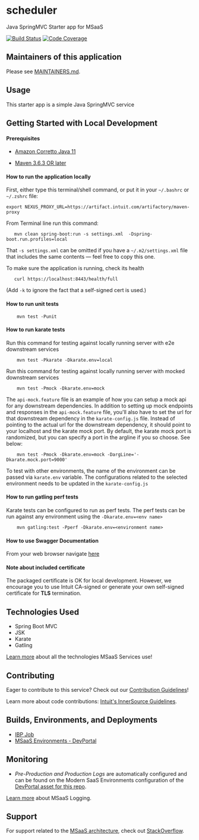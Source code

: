 # scheduler

Java SpringMVC Starter app for MSaaS

[![Build Status](https://build.intuit.com/growth/buildStatus/buildIcon?job=intcollabs-notification/scheduler/scheduler/master)](https://build.intuit.com/growth/job/intcollabs-notification/job/scheduler/job/scheduler/job/master/)
[![Code Coverage](https://build.intuit.com/growth/buildStatus/coverageIcon?job=intcollabs-notification/scheduler/scheduler/master)](https://build.intuit.com/growth//job/intcollabs-notificationjob/scheduler/job/scheduler/job/master/)

## Maintainers of this application

Please see [MAINTAINERS.md](./MAINTAINERS.md).

## Usage

This starter app is a simple Java SpringMVC service

[//]: # (local development) 

## Getting Started with Local Development

#### Prerequisites
* [Amazon Corretto Java 11](https://docs.aws.amazon.com/corretto/latest/corretto-11-ug/what-is-corretto-11.html)

* [Maven 3.6.3 OR later](https://maven.apache.org/download.cgi)

#### How to run the application locally

First, either type this terminal/shell command, or put it in your `~/.bashrc` or `~/.zshrc` file:

```
export NEXUS_PROXY_URL=https://artifact.intuit.com/artifactory/maven-proxy
```

From Terminal line run this command:
```
   mvn clean spring-boot:run -s settings.xml  -Dspring-boot.run.profiles=local
```

That `-s settings.xml` can be omitted if you have a `~/.m2/settings.xml` file that
includes the same contents — feel free to copy this one.

To make sure the application is running, check its health
```
   curl https://localhost:8443/health/full
```

(Add `-k` to ignore the fact that a self-signed cert is used.)

#### How to run unit tests

```
    mvn test -Punit
```

#### How to run karate tests

Run this command for testing against locally running server with e2e downstream services

```
    mvn test -Pkarate -Dkarate.env=local
```

Run this command for testing against locally running server with mocked downstream services

```
    mvn test -Pmock -Dkarate.env=mock
```

The `api-mock.feature` file is an example of how you can setup a mock api for any downstream dependencies. In addition to setting up mock endpoints and responses in the `api-mock.feature` file, you'll also have to set the url for that downstream dependency in the `karate-config.js` file. Instead of pointing to the actual url for the downstream dependency, it should point to your localhost and the karate mock port. By default, the karate mock port is randomized, but you can specify a port in the argline if you so choose. See below:

```
    mvn test -Pmock -Dkarate.env=mock -DargLine='-Dkarate.mock.port=9000'
``` 

To test with other environments, the name of the environment can be passed via `karate.env` variable. The configurations related to the selected environment needs to be updated in the `karate-config.js`


#### How to run gatling perf tests
Karate tests can be configured to run as perf tests. The perf tests can be run against any environment using the `-Dkarate.env=<env name>`

```
    mvn gatling:test -Pperf -Dkarate.env=<environment name>
``` 

#### How to use Swagger Documentation
From your web browser navigate [here](http://localhost:8080/swagger-ui.html)


#### Note about included certificate

The packaged certificate is OK for local development. However, we encourage you to use Intuit CA-signed or generate your own self-signed certificate for **TLS** termination.


## Technologies Used
- Spring Boot MVC
- JSK
- Karate
- Gatling

[Learn more](https://github.intuit.com/pages/kubernetes/modern-saas-docs/overview/) about all the technologies MSaaS Services use!

## Contributing

Eager to contribute to this service? Check out our [Contribution Guidelines](./CONTRIBUTING.md)! 

Learn more about code contributions: [Intuit's InnerSource Guidelines](http://in/innersource).

## Builds, Environments, and Deployments

- [IBP Job](https://build.intuit.com/growth/job/intcollabs-notification/job/scheduler/job/scheduler/job/master/)
- [MSaaS Environments - DevPortal](https://devportal.intuit.com/app/dp/resource/8722364171316486115/configuration/environment)

## Monitoring

- *Pre-Production and Production Logs* are automatically configured and can be found on the Modern SaaS Environments configuration of the [DevPortal asset for this repo](https://devportal.intuit.com/app/dp/resource/8722364171316486115/configuration/environment).

[Learn more](https://github.intuit.com/pages/kubernetes/modern-saas-docs/iks/iks_logging/) about MSaaS Logging.

## Support
For support related to the [MSaaS architecture](https://github.intuit.com/pages/kubernetes/modern-saas-docs/overview/), check out [StackOverflow](https://stackoverflow.intuit.com/questions/tagged/3).
